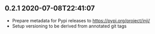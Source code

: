 0.2.1 2020-07-08T22:41:07
-------------------------

* Prepare metadata for Pypi releases to https://pypi.org/project/inji/
* Setup versioning to be derived from annotated git tags
